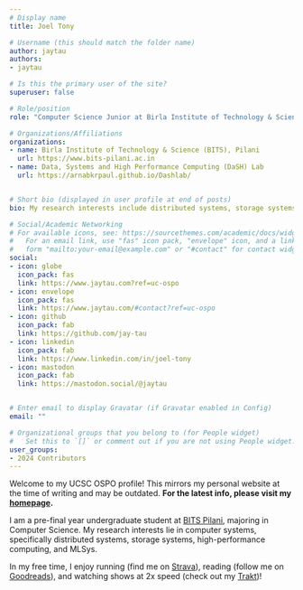 ```yaml
---
# Display name
title: Joel Tony

# Username (this should match the folder name)
author: jaytau
authors:
- jaytau

# Is this the primary user of the site?
superuser: false

# Role/position
role: "Computer Science Junior at Birla Institute of Technology & Science (BITS), Pilani" 

# Organizations/Affiliations
organizations:
- name: Birla Institute of Technology & Science (BITS), Pilani
  url: https://www.bits-pilani.ac.in
- name: Data, Systems and High Performance Computing (DaSH) Lab
  url: https://arnabkrpaul.github.io/Dashlab/


# Short bio (displayed in user profile at end of posts)
bio: My research interests include distributed systems, storage systems, high-performance computing and MLSys.

# Social/Academic Networking
# For available icons, see: https://sourcethemes.com/academic/docs/widgets/#icons
#   For an email link, use "fas" icon pack, "envelope" icon, and a link in the
#   form "mailto:your-email@example.com" or "#contact" for contact widget.
social:
- icon: globe
  icon_pack: fas
  link: https://www.jaytau.com?ref=uc-ospo
- icon: envelope
  icon_pack: fas
  link: https://www.jaytau.com/#contact?ref=uc-ospo
- icon: github
  icon_pack: fab
  link: https://github.com/jay-tau
- icon: linkedin
  icon_pack: fab
  link: https://www.linkedin.com/in/joel-tony
- icon: mastodon
  icon_pack: fab
  link: https://mastodon.social/@jaytau


# Enter email to display Gravatar (if Gravatar enabled in Config)
email: ""

# Organizational groups that you belong to (for People widget)
#   Set this to `[]` or comment out if you are not using People widget.  
user_groups:
- 2024 Contributors
---
```


Welcome to my UCSC OSPO profile!
This mirrors my personal website at the time of writing and may be outdated.
**For the latest info, please visit my [homepage](https://www.jaytau.com?ref=uc-ospo).**

I am a pre-final year undergraduate student at [BITS Pilani](https://www.bits-pilani.ac.in), majoring in Computer Science.
My research interests lie in computer systems, specifically distributed systems, storage systems, high-performance computing, and MLSys.

In my free time, I enjoy running (find me on [Strava](https://www.strava.com/athletes/jaytau)), reading (follow me on [Goodreads](https://goodreads.com/jaytau)), and watching shows at 2x speed (check out my [Trakt](https://trakt.tv/users/jaytau))!
